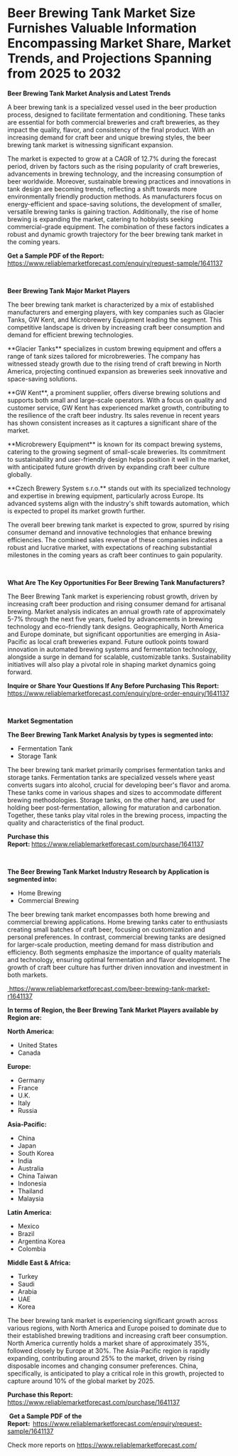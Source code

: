 <p><h1>Beer Brewing Tank Market Size Furnishes Valuable Information Encompassing Market Share, Market Trends, and Projections Spanning from 2025 to 2032</h1></p><p><strong>Beer Brewing Tank Market Analysis and Latest Trends</strong></p>
<p><p>A beer brewing tank is a specialized vessel used in the beer production process, designed to facilitate fermentation and conditioning. These tanks are essential for both commercial breweries and craft breweries, as they impact the quality, flavor, and consistency of the final product. With an increasing demand for craft beer and unique brewing styles, the beer brewing tank market is witnessing significant expansion.</p><p>The market is expected to grow at a CAGR of 12.7% during the forecast period, driven by factors such as the rising popularity of craft breweries, advancements in brewing technology, and the increasing consumption of beer worldwide. Moreover, sustainable brewing practices and innovations in tank design are becoming trends, reflecting a shift towards more environmentally friendly production methods. As manufacturers focus on energy-efficient and space-saving solutions, the development of smaller, versatile brewing tanks is gaining traction. Additionally, the rise of home brewing is expanding the market, catering to hobbyists seeking commercial-grade equipment. The combination of these factors indicates a robust and dynamic growth trajectory for the beer brewing tank market in the coming years.</p></p>
<p><strong>Get a Sample PDF of the Report:&nbsp;</strong> <a href="https://www.reliablemarketforecast.com/enquiry/request-sample/1641137?utm_campaign=2538&utm_medium=2&utm_source=Github&utm_content=ia&utm_term=22022025&utm_id=beer-brewing-tank">https://www.reliablemarketforecast.com/enquiry/request-sample/1641137</a></p>
<p>&nbsp;</p>
<p><strong>Beer Brewing Tank Major Market Players</strong></p>
<p><p>The beer brewing tank market is characterized by a mix of established manufacturers and emerging players, with key companies such as Glacier Tanks, GW Kent, and Microbrewery Equipment leading the segment. This competitive landscape is driven by increasing craft beer consumption and demand for efficient brewing technologies.</p><p>**Glacier Tanks** specializes in custom brewing equipment and offers a range of tank sizes tailored for microbreweries. The company has witnessed steady growth due to the rising trend of craft brewing in North America, projecting continued expansion as breweries seek innovative and space-saving solutions.</p><p>**GW Kent**, a prominent supplier, offers diverse brewing solutions and supports both small and large-scale operators. With a focus on quality and customer service, GW Kent has experienced market growth, contributing to the resilience of the craft beer industry. Its sales revenue in recent years has shown consistent increases as it captures a significant share of the market.</p><p>**Microbrewery Equipment** is known for its compact brewing systems, catering to the growing segment of small-scale breweries. Its commitment to sustainability and user-friendly design helps position it well in the market, with anticipated future growth driven by expanding craft beer culture globally.</p><p>**Czech Brewery System s.r.o.** stands out with its specialized technology and expertise in brewing equipment, particularly across Europe. Its advanced systems align with the industry's shift towards automation, which is expected to propel its market growth further.</p><p>The overall beer brewing tank market is expected to grow, spurred by rising consumer demand and innovative technologies that enhance brewing efficiencies. The combined sales revenue of these companies indicates a robust and lucrative market, with expectations of reaching substantial milestones in the coming years as craft beer continues to gain popularity.</p></p>
<p>&nbsp;</p>
<p><strong>What Are The Key Opportunities For Beer Brewing Tank Manufacturers?</strong></p>
<p><p>The Beer Brewing Tank market is experiencing robust growth, driven by increasing craft beer production and rising consumer demand for artisanal brewing. Market analysis indicates an annual growth rate of approximately 5-7% through the next five years, fueled by advancements in brewing technology and eco-friendly tank designs. Geographically, North America and Europe dominate, but significant opportunities are emerging in Asia-Pacific as local craft breweries expand. Future outlook points toward innovation in automated brewing systems and fermentation technology, alongside a surge in demand for scalable, customizable tanks. Sustainability initiatives will also play a pivotal role in shaping market dynamics going forward.</p></p>
<p><strong>Inquire or Share Your Questions If Any Before Purchasing This Report:</strong> <a href="https://www.reliablemarketforecast.com/enquiry/pre-order-enquiry/1641137?utm_campaign=2538&utm_medium=2&utm_source=Github&utm_content=ia&utm_term=22022025&utm_id=beer-brewing-tank">https://www.reliablemarketforecast.com/enquiry/pre-order-enquiry/1641137</a></p>
<p>&nbsp;</p>
<p><strong>Market Segmentation</strong></p>
<p><strong>The Beer Brewing Tank Market Analysis by types is segmented into:</strong></p>
<p><ul><li>Fermentation Tank</li><li>Storage Tank</li></ul></p>
<p><p>The beer brewing tank market primarily comprises fermentation tanks and storage tanks. Fermentation tanks are specialized vessels where yeast converts sugars into alcohol, crucial for developing beer's flavor and aroma. These tanks come in various shapes and sizes to accommodate different brewing methodologies. Storage tanks, on the other hand, are used for holding beer post-fermentation, allowing for maturation and carbonation. Together, these tanks play vital roles in the brewing process, impacting the quality and characteristics of the final product.</p></p>
<p><strong>Purchase this Report:&nbsp;</strong><a href="https://www.reliablemarketforecast.com/purchase/1641137?utm_campaign=2538&utm_medium=2&utm_source=Github&utm_content=ia&utm_term=22022025&utm_id=beer-brewing-tank">https://www.reliablemarketforecast.com/purchase/1641137</a></p>
<p>&nbsp;</p>
<p><strong>The Beer Brewing Tank Market Industry Research by Application is segmented into:</strong></p>
<p><ul><li>Home Brewing</li><li>Commercial Brewing</li></ul></p>
<p><p>The beer brewing tank market encompasses both home brewing and commercial brewing applications. Home brewing tanks cater to enthusiasts creating small batches of craft beer, focusing on customization and personal preferences. In contrast, commercial brewing tanks are designed for larger-scale production, meeting demand for mass distribution and efficiency. Both segments emphasize the importance of quality materials and technology, ensuring optimal fermentation and flavor development. The growth of craft beer culture has further driven innovation and investment in both markets.</p></p>
<p><a href="https://www.reliablemarketforecast.com/beer-brewing-tank-market-r1641137?utm_campaign=2538&utm_medium=2&utm_source=Github&utm_content=ia&utm_term=22022025&utm_id=beer-brewing-tank">&nbsp;https://www.reliablemarketforecast.com/beer-brewing-tank-market-r1641137</a></p>
<p><strong>In terms of Region, the Beer Brewing Tank Market Players available by Region are:</strong></p>
<p>
    <p> <strong> North America: </strong>
        <ul>
            <li>United States</li>
            <li>Canada</li>
        </ul>
        </p> 
    <p> <strong> Europe: </strong>
        <ul>
            <li>Germany</li>
            <li>France</li>
            <li>U.K.</li>
            <li>Italy</li>
            <li>Russia</li>
        </ul>
        </p> 
    <p> <strong> Asia-Pacific: </strong>
        <ul>
            <li>China</li>
            <li>Japan</li>
            <li>South Korea</li>
            <li>India</li>
            <li>Australia</li>
            <li>China Taiwan</li>
            <li>Indonesia</li>
            <li>Thailand</li>
            <li>Malaysia</li>
        </ul>
        </p> 
    <p> <strong> Latin America: </strong>
        <ul>
            <li>Mexico</li>
            <li>Brazil</li>
            <li>Argentina Korea</li>
            <li>Colombia</li>
        </ul>
        </p> 
    <p> <strong> Middle East & Africa: </strong>
        <ul>
            <li>Turkey</li>
            <li>Saudi</li>
            <li>Arabia</li>
            <li>UAE</li>
            <li>Korea</li>
        </ul>
    </p>
    </p>
<p><p>The beer brewing tank market is experiencing significant growth across various regions, with North America and Europe poised to dominate due to their established brewing traditions and increasing craft beer consumption. North America currently holds a market share of approximately 35%, followed closely by Europe at 30%. The Asia-Pacific region is rapidly expanding, contributing around 25% to the market, driven by rising disposable incomes and changing consumer preferences. China, specifically, is anticipated to play a critical role in this growth, projected to capture around 10% of the global market by 2025.</p></p>
<p><strong>Purchase this Report: </strong><a href="https://www.reliablemarketforecast.com/purchase/1641137?utm_campaign=2538&utm_medium=2&utm_source=Github&utm_content=ia&utm_term=22022025&utm_id=beer-brewing-tank">https://www.reliablemarketforecast.com/purchase/1641137</a></p>
<p>&nbsp;<strong>Get a Sample PDF of the Report:&nbsp;&nbsp;</strong><a href="https://www.reliablemarketforecast.com/enquiry/request-sample/1641137?utm_campaign=2538&utm_medium=2&utm_source=Github&utm_content=ia&utm_term=22022025&utm_id=beer-brewing-tank">https://www.reliablemarketforecast.com/enquiry/request-sample/1641137</a></p>
<p><strong></strong></p>
<p>Check more reports on <a href="https://www.reliablemarketforecast.com/?utm_campaign=2538&utm_medium=2&utm_source=Github&utm_content=ia&utm_term=22022025&utm_id=beer-brewing-tank">https://www.reliablemarketforecast.com/</a></p>